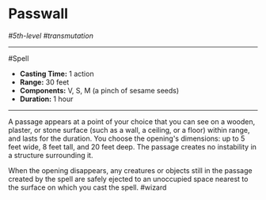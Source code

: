 # Passwall
*#5th-level #transmutation*
___ 
#Spell
- **Casting Time:** 1 action
- **Range:** 30 feet
- **Components:** V, S, M (a pinch of sesame seeds)
- **Duration:** 1 hour
---
A passage appears at a point of your choice that you can see on a wooden, plaster, or stone surface (such as a wall, a ceiling, or a floor) within range, and lasts for the duration. You choose the opening's dimensions: up to 5 feet wide, 8 feet tall, and 20 feet deep. The passage creates no instability in a structure surrounding it.

When the opening disappears, any creatures or objects still in the passage created by the spell are safely ejected to an unoccupied space nearest to the surface on which you cast the spell.
#wizard
